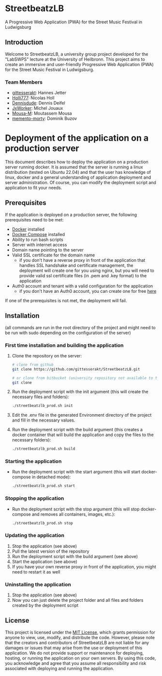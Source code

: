 # StreetbeatzLB

A Progressive Web Application (PWA) for the Street Music Festival in Ludwigsburg

## Introduction
Welcome to StreetbeatzLB, a university group project developed for the "LabSWPS" lecture at the University of Heilbronn. This project aims to create an immersive and user-friendly Progressive Web Application (PWA) for the Street Music Festival in Ludwigsburg.

### Team Members
* [gittesserakt](https://github.com/gittesserakt/): Hannes Jetter
* [Holli777](https://github.com/Holli777): Nicolas Holl
* [Dennisdude](https://github.com/Dennisdude): Dennis Deifel
* [JxWorker](https://github.com/JxWorker): Michel Jouaux
* [Mousa-M](https://github.com/Mousa-M): Moutassem Mousa
* [memento-morty](https://github.com/memento-morty): Dominik Buzov

# Deployment of the application on a production server

This document describes how to deploy the application on a production server running docker. It is assumed that the server is running a linux distribution (tested on Ubuntu 22.04) and that the user has knowledge of linux, docker and a general understanding of application deployment and server administration. Of course, you can modify the deployment script and application to fit your needs.

## Prerequisites

If the application is deployed on a production server, the following prerequisites need to be met:

- [Docker](https://docs.docker.com/install/) installed
- [Docker Compose](https://docs.docker.com/compose/install/) installed
- Ability to run bash scripts
- Server with internet access
- Domain name pointing to the server
- Valid SSL certificate for the domain name
    - if you don't have a reverse proxy in front of the application that handles SSL handshake and certificate management, the deployment will create one for you using nginx, but you will need to provide valid ssl certificate files (in .pem and .key format) to the application
- Auth0 account and tenant with a valid configuration for the application
    - if you don't have an Auth0 account, you can create one for free [here](https://auth0.com/signup)

If one of the prerequisites is not met, the deployment will fail.

## Installation
(all commands are run in the root directory of the project and might need to be run with sudo depending on the configuration of the server)

### First time installation and building the application

1. Clone the repository on the server:
    ```bash
    # clone from github
    git clone https://github.com/gittesserakt/StreetbeatzLB.git
    
    # or clone from bitbucket (university repository not available to the public)
    git clone 
    ```

2. Run the deployment script with the init argument (this will create the necessary files and folders):
    ```bash
    ./streetbeatzlb_prod.sh init
    ```

3. Edit the .env file in the generated Environment directory of the project and fill in the necessary values.
4. Run the deployment script with the build argument (this creates a docker container that will build the application and copy the files to the necessary folders):
    ```bash
    ./streetbeatzlb_prod.sh build
    ```

### Starting the application

- Run the deployment script with the start argument (this will start docker-compose in detached mode):
    ```bash
    ./streetbeatzlb_prod.sh start
    ```

### Stopping the application

- Run the deployment script with the stop argument (this will stop docker-compose and removes all containers, images, etc.):
    ```bash
    ./streetbeatzlb_prod.sh stop
    ```

### Updating the application

1. Stop the application (see above)
2. Pull the latest version of the repository
3. Run the deployment script with the build argument (see above)
4. Start the application (see above)
5. If you have your own reverse proxy in front of the application, you might need to restart it as well

### Uninstalling the application

1. Stop the application (see above)
2. Now you can just delete the project folder and all files and folders created by the deployment script

## License
This project is licensed under the [MIT License](https://opensource.org/license/mit/), which grants permission for anyone to view, use, modify, and distribute the code. However, please note that the creators and contributors of StreetbeatzLB are not liable for any damages or issues that may arise from the use or deployment of this application. We do not provide support or maintenance for deploying, hosting, or running the application on your own servers. By using this code, you acknowledge and agree that you assume all responsibility and risk associated with deploying and running the application.